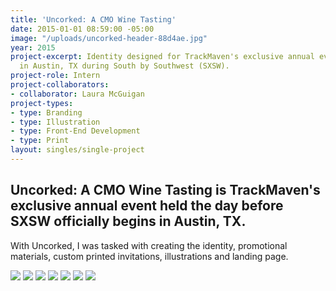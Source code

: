```yaml
---
title: 'Uncorked: A CMO Wine Tasting'
date: 2015-01-01 08:59:00 -05:00
image: "/uploads/uncorked-header-88d4ae.jpg"
year: 2015
project-excerpt: Identity designed for TrackMaven's exclusive annual event   held
  in Austin, TX during South by Southwest (SXSW).
project-role: Intern
project-collaborators:
- collaborator: Laura McGuigan
project-types:
- type: Branding
- type: Illustration
- type: Front-End Development
- type: Print
layout: singles/single-project
---
```


## Uncorked: A CMO Wine Tasting is TrackMaven's exclusive annual event held the day before SXSW officially begins in Austin, TX.

With Uncorked, I was tasked with creating the identity, promotional materials, custom printed invitations, illustrations and landing page. 

<img src="/assets/TrackMaven Uncorked: Logo.jpg">

<img src="/assets/TrackMaven Uncorked: Illustration.jpg">

<img src="/assets/TrackMaven Uncorked: Invitations.jpg">

<img src="/assets/TrackMaven Uncorked: Social Graphic.jpg">

<img src="/assets/TrackMaven Uncorked: Pattern.jpg">

<img src="/assets/TrackMaven Uncorked: Login Page.jpg">

<img src="/assets/TrackMaven Uncorked: Sign Up Form.jpg">